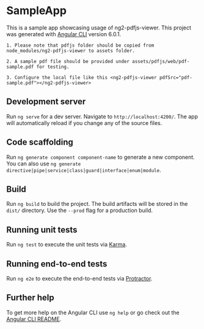 # SampleApp

This is a sample app showcasing usage of ng2-pdfjs-viewer. This project was generated with [Angular CLI](https://github.com/angular/angular-cli) version 6.0.1. 

`1. Please note that pdfjs folder should be copied from node_modules/ng2-pdfjs-viewer to assets folder.`

`2. A sample pdf file should be provided under assets/pdfjs/web/pdf-sample.pdf for testing.`

`3. Configure the local file like this <ng2-pdfjs-viewer pdfSrc="pdf-sample.pdf"></ng2-pdfjs-viewer> `

## Development server

Run `ng serve` for a dev server. Navigate to `http://localhost:4200/`. The app will automatically reload if you change any of the source files.

## Code scaffolding

Run `ng generate component component-name` to generate a new component. You can also use `ng generate directive|pipe|service|class|guard|interface|enum|module`.

## Build

Run `ng build` to build the project. The build artifacts will be stored in the `dist/` directory. Use the `--prod` flag for a production build.

## Running unit tests

Run `ng test` to execute the unit tests via [Karma](https://karma-runner.github.io).

## Running end-to-end tests

Run `ng e2e` to execute the end-to-end tests via [Protractor](http://www.protractortest.org/).

## Further help

To get more help on the Angular CLI use `ng help` or go check out the [Angular CLI README](https://github.com/angular/angular-cli/blob/master/README.md).
